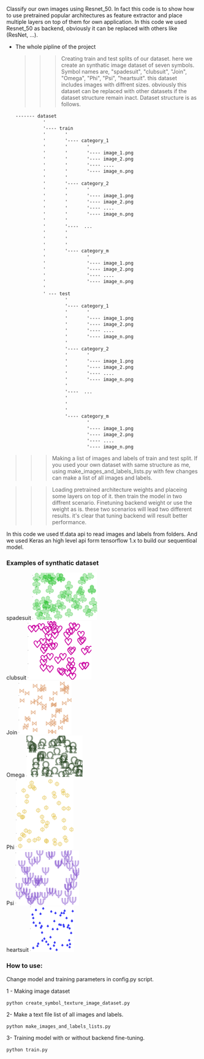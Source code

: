 Classify our own images using Resnet_50. 
In fact this code is to show how to use pretrained popular architectures as feature 
extractor and place multiple layers on top of them for own application. In this code we 
used Resnet_50 as backend, obviously it can be replaced with others like (ResNet, ...).
    
* The whole pipline of the project
    >>> Creating train and test splits of our dataset.
    here we create an synthatic image dataset of seven symbols. Symbol names are, "spadesuit",
    "clubsuit", "Join", "Omega", "Phi", "Psi", "heartsuit". this dataset includes images 
    with diffrent sizes. obviously this dataset can be replaced with other datasets if the 
    dataset structure remain inact. Dataset structure is as follows.

      ------- dataset
                '
                '---- train
                '       '
                '       '---- category_1
                '       '       '
                '       '       '---- image_1.png
                '       '       '---- image_2.png
                '       '       '---- ....
                '       '       '---- image_n.png
                '       '
                '       '---- category_2
                '       '       '
                '       '       '---- image_1.png
                '       '       '---- image_2.png
                '       '       '---- ....
                '       '       '---- image_n.png
                '       '
                '       '----  ...
                '       '       
                '       '       
                '       '
                '       '---- category_m
                '               '
                '               '---- image_1.png
                '               '---- image_2.png
                '               '---- ....
                '               '---- image_n.png
                '       
                ' --- test 
                        '
                        '---- category_1
                        '       '
                        '       '---- image_1.png
                        '       '---- image_2.png
                        '       '---- ....
                        '       '---- image_n.png
                        '
                        '---- category_2
                        '       '
                        '       '---- image_1.png
                        '       '---- image_2.png
                        '       '---- ....
                        '       '---- image_n.png
                        '
                        '----  ...
                        '       
                        '       
                        '
                        '---- category_m
                                '
                                '---- image_1.png
                                '---- image_2.png
                                '---- ....
                                '---- image_n.png

>>> Making a list of images and labels of train and test split.
    If you used your own dataset with same structure as me, using make_images_and_labels_lists.py
    with few changes can make a list of all images and labels.

>>> Loading pretrained architecture weights and placeing some layers on top of it. then train
    the model in two diffrent scenario. Finetuning backend weight or use the weight as is. these
    two scenarios will lead two different results. it's clear that tuning backend will result 
    better performance.

In this code we used tf.data api to read images and labels from folders. And we used Keras an 
high level api form tensorflow 1.x to build our sequentioal model. 

### Examples of synthatic dataset
spadesuit
![alt text](https://github.com/m-nasiri/tensorflow-2.0/blob/master/Classify_My_Own_Images_Using_MobileNet_Backend/images/image_0.png)
<br />
clubsuit
![alt text](https://github.com/m-nasiri/tensorflow-2.0/blob/master/Classify_My_Own_Images_Using_MobileNet_Backend/images/image_1.png)
<br />
Join
![alt text](https://github.com/m-nasiri/tensorflow-2.0/blob/master/Classify_My_Own_Images_Using_MobileNet_Backend/images/image_2.png)
<br />
Omega
![alt text](https://github.com/m-nasiri/tensorflow-2.0/blob/master/Classify_My_Own_Images_Using_MobileNet_Backend/images/image_3.png)
<br />
Phi
![alt text](https://github.com/m-nasiri/tensorflow-2.0/blob/master/Classify_My_Own_Images_Using_MobileNet_Backend/images/image_4.png)
<br />
Psi
![alt text](https://github.com/m-nasiri/tensorflow-2.0/blob/master/Classify_My_Own_Images_Using_MobileNet_Backend/images/image_5.png)
<br />
heartsuit
![alt text](https://github.com/m-nasiri/tensorflow-2.0/blob/master/Classify_My_Own_Images_Using_MobileNet_Backend/images/image_6.png)
<br />


### How to use:
Change model and training parameters in config.py script.

1 - Making image dataset

    python create_symbol_texture_image_dataset.py

2- Make a text file list of all images and labels.
    
    python make_images_and_labels_lists.py

3- Training model with or without backend fine-tuning.
    
    python train.py

